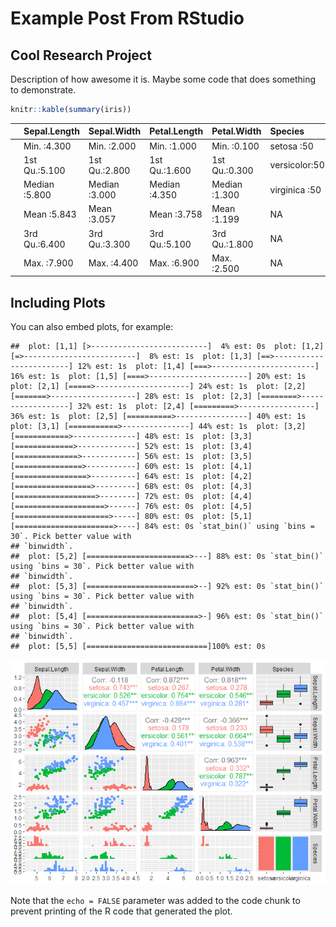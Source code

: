 Example Post From RStudio
================

## Cool Research Project

Description of how awesome it is. Maybe some code that does something to
demonstrate.

``` r
knitr::kable(summary(iris))
```

|     | Sepal.Length  | Sepal.Width   | Petal.Length  | Petal.Width   | Species       |
|:----|:--------------|:--------------|:--------------|:--------------|:--------------|
|     | Min. :4.300   | Min. :2.000   | Min. :1.000   | Min. :0.100   | setosa :50    |
|     | 1st Qu.:5.100 | 1st Qu.:2.800 | 1st Qu.:1.600 | 1st Qu.:0.300 | versicolor:50 |
|     | Median :5.800 | Median :3.000 | Median :4.350 | Median :1.300 | virginica :50 |
|     | Mean :5.843   | Mean :3.057   | Mean :3.758   | Mean :1.199   | NA            |
|     | 3rd Qu.:6.400 | 3rd Qu.:3.300 | 3rd Qu.:5.100 | 3rd Qu.:1.800 | NA            |
|     | Max. :7.900   | Max. :4.400   | Max. :6.900   | Max. :2.500   | NA            |

## Including Plots

You can also embed plots, for example:

    ##  plot: [1,1] [>--------------------------]  4% est: 0s  plot: [1,2] [=>-------------------------]  8% est: 1s  plot: [1,3] [==>------------------------] 12% est: 1s  plot: [1,4] [===>-----------------------] 16% est: 1s  plot: [1,5] [====>----------------------] 20% est: 1s  plot: [2,1] [=====>---------------------] 24% est: 1s  plot: [2,2] [=======>-------------------] 28% est: 1s  plot: [2,3] [========>------------------] 32% est: 1s  plot: [2,4] [=========>-----------------] 36% est: 1s  plot: [2,5] [==========>----------------] 40% est: 1s  plot: [3,1] [===========>---------------] 44% est: 1s  plot: [3,2] [============>--------------] 48% est: 1s  plot: [3,3] [=============>-------------] 52% est: 1s  plot: [3,4] [==============>------------] 56% est: 1s  plot: [3,5] [===============>-----------] 60% est: 1s  plot: [4,1] [================>----------] 64% est: 1s  plot: [4,2] [=================>---------] 68% est: 0s  plot: [4,3] [==================>--------] 72% est: 0s  plot: [4,4] [====================>------] 76% est: 0s  plot: [4,5] [=====================>-----] 80% est: 0s  plot: [5,1] [======================>----] 84% est: 0s `stat_bin()` using `bins = 30`. Pick better value with
    ## `binwidth`.
    ##  plot: [5,2] [=======================>---] 88% est: 0s `stat_bin()` using `bins = 30`. Pick better value with
    ## `binwidth`.
    ##  plot: [5,3] [========================>--] 92% est: 0s `stat_bin()` using `bins = 30`. Pick better value with
    ## `binwidth`.
    ##  plot: [5,4] [=========================>-] 96% est: 0s `stat_bin()` using `bins = 30`. Pick better value with
    ## `binwidth`.
    ##  plot: [5,5] [===========================]100% est: 0s                                                        

<img src="../img/pressure-1.png" width="550px" />

Note that the `echo = FALSE` parameter was added to the code chunk to
prevent printing of the R code that generated the plot.

